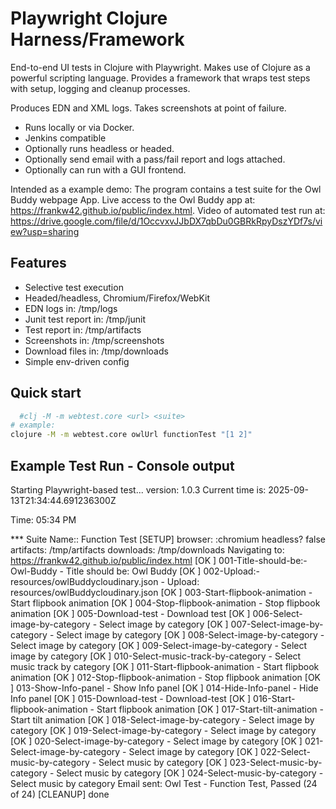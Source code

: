# Playwright Clojure Harness/Framework

End-to-end UI tests in Clojure with Playwright.  Makes use of Clojure as a powerful scripting language.
Provides a framework that wraps test steps with setup, logging and cleanup processes.

Produces EDN and XML logs. Takes screenshots at point of failure. 
 - Runs locally or via Docker. 
 - Jenkins compatible
 - Optionally runs headless or headed. 
 - Optionally send email with a pass/fail report and logs attached.
 - Optionally can run with a GUI frontend. 

Intended as a example demo:
  The program contains a test suite for the Owl Buddy webpage App. 
  Live access to the Owl Buddy app at: https://frankw42.github.io/public/index.html.
  Video of automated test run at: https://drive.google.com/file/d/1OccvxvJJbDX7qbDu0GBRkRpyDszYDf7s/view?usp=sharing

## Features
- Selective test execution
- Headed/headless, Chromium/Firefox/WebKit
- EDN logs in: /tmp/logs
- Junit test report in: /tmp/junit
- Test report in: /tmp/artifacts
- Screenshots in: /tmp/screenshots
- Download files in: /tmp/downloads
- Simple env-driven config

## Quick start
```bash
  #clj -M -m webtest.core <url> <suite>
# example:  
clojure -M -m webtest.core owlUrl functionTest "[1 2]" 
```

## Example Test Run - Console output
Starting Playwright-based test...   version: 1.0.3 Current time is: 2025-09-13T21:34:44.691236300Z

Time:   05:34 PM 

*** Suite Name::  Function Test
[SETUP] browser: :chromium headless? false artifacts: /tmp/artifacts downloads: /tmp/downloads
        Navigating to: https://frankw42.github.io/public/index.html
[OK  ] 001-Title-should-be:-Owl-Buddy - Title should be: Owl Buddy
[OK  ] 002-Upload:-resources/owlBuddycloudinary.json - Upload: resources/owlBuddycloudinary.json
[OK  ] 003-Start-flipbook-animation - Start flipbook animation
[OK  ] 004-Stop-flipbook-animation - Stop flipbook animation
[OK  ] 005-Download-test - Download test
[OK  ] 006-Select-image-by-category - Select image by category
[OK  ] 007-Select-image-by-category - Select image by category
[OK  ] 008-Select-image-by-category - Select image by category
[OK  ] 009-Select-image-by-category - Select image by category
[OK  ] 010-Select-music-track-by-category - Select music track by category
[OK  ] 011-Start-flipbook-animation - Start flipbook animation
[OK  ] 012-Stop-flipbook-animation - Stop flipbook animation
[OK  ] 013-Show-Info-panel - Show Info panel
[OK  ] 014-Hide-Info-panel - Hide Info panel
[OK  ] 015-Download-test - Download-test
[OK  ] 016-Start-flipbook-animation - Start flipbook animation
[OK  ] 017-Start-tilt-animation - Start tilt animation
[OK  ] 018-Select-image-by-category - Select image by category
[OK  ] 019-Select-image-by-category - Select image by category
[OK  ] 020-Select-image-by-category - Select image by category
[OK  ] 021-Select-image-by-category - Select image by category
[OK  ] 022-Select-music-by-category - Select music by category
[OK  ] 023-Select-music-by-category - Select music by category
[OK  ] 024-Select-music-by-category - Select music by category
Email sent: Owl Test - Function Test, Passed (24 of 24)
[CLEANUP] done

## 
